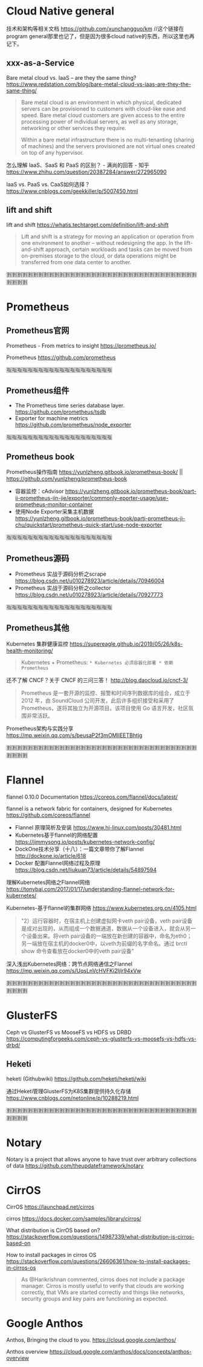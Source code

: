 
# Cloud Native general

技术和架构等相关文档 https://github.com/xunchangguo/km //这个链接在program general那里也记了，但是因为很多cloud native的东西，所以这里也再记下。

## xxx-as-a-Service

Bare metal cloud vs. IaaS – are they the same thing? https://www.redstation.com/blog/bare-metal-cloud-vs-iaas-are-they-the-same-thing/
> Bare metal cloud is an environment in which physical, dedicated servers can be provisioned to customers with cloud-like ease and speed. Bare metal cloud customers are given access to the entire processing power of individual servers, as well as any storage, networking or other services they require.
>
> Within a bare metal infrastructure there is no multi-tenanting (sharing of machines) and the servers provisioned are not virtual ones created on top of any hypervisor.

怎么理解 IaaS、SaaS 和 PaaS 的区别？ - 满尚的回答 - 知乎 https://www.zhihu.com/question/20387284/answer/272965090

IaaS vs. PaaS vs. CaaS如何选择？ https://www.cnblogs.com/geekkiller/p/5007450.html

## lift and shift

lift and shift https://whatis.techtarget.com/definition/lift-and-shift
> Lift and shift is a strategy for moving an application or operation from one environment to another – without redesigning the app. In the lift-and-shift approach, certain workloads and tasks can be moved from on-premises storage to the cloud, or data operations might be transferred from one data center to another.

:u5272::u5272::u5272::u5272::u5272::u5272::u5272::u5272::u5272::u5272::u5272::u5272::u5272::u5272::u5272::u5272::u5272::u5272::u5272::u5272::u5272::u5272::u5272::u5272::u5272::u5272::u5272::u5272::u5272::u5272::u5272::u5272::u5272::u5272::u5272::u5272::u5272::u5272::u5272::u5272:

# Prometheus

## Prometheus官网

Prometheus - From metrics to insight https://prometheus.io/

Prometheus https://github.com/prometheus

:u6307::u6307::u6307::u6307::u6307::u6307::u6307::u6307::u6307::u6307::u6307::u6307::u6307::u6307::u6307::u6307::u6307::u6307::u6307::u6307:

## Prometheus组件

- The Prometheus time series database layer. https://github.com/prometheus/tsdb
- Exporter for machine metrics https://github.com/prometheus/node_exporter

:u6307::u6307::u6307::u6307::u6307::u6307::u6307::u6307::u6307::u6307::u6307::u6307::u6307::u6307::u6307::u6307::u6307::u6307::u6307::u6307:

## Prometheus book

Prometheus操作指南 https://yunlzheng.gitbook.io/prometheus-book/ || https://github.com/yunlzheng/prometheus-book
- 容器监控：cAdvisor https://yunlzheng.gitbook.io/prometheus-book/part-ii-prometheus-jin-jie/exporter/commonly-eporter-usage/use-prometheus-monitor-container
- 使用Node Exporter采集主机数据 https://yunlzheng.gitbook.io/prometheus-book/parti-prometheus-ji-chu/quickstart/prometheus-quick-start/use-node-exporter

:u6307::u6307::u6307::u6307::u6307::u6307::u6307::u6307::u6307::u6307::u6307::u6307::u6307::u6307::u6307::u6307::u6307::u6307::u6307::u6307:

## Prometheus源码

- Prometheus 实战于源码分析之scrape https://blog.csdn.net/u010278923/article/details/70946004
- Prometheus 实战于源码分析之collector https://blog.csdn.net/u010278923/article/details/70927773

:u6307::u6307::u6307::u6307::u6307::u6307::u6307::u6307::u6307::u6307::u6307::u6307::u6307::u6307::u6307::u6307::u6307::u6307::u6307::u6307:

## Prometheus其他

Kubernetes 集群健康监控 https://supereagle.github.io/2019/05/26/k8s-health-monitoring/
> Kubernetes + Prometheus: `* Kubernetes 必须容器化部署 * 依赖 Prometheus`

还不了解 CNCF？关于 CNCF 的三问三答！ http://blog.daocloud.io/cncf-3/
> Prometheus 是一套开源的监控、报警和时间序列数据库的组合，成立于 2012 年，由 SoundCloud 公司开发，此后许多组织接受和采用了 Prometheus，遂将其独立为开源项目。该项目使用 Go 语言开发，社区氛围非常活跃。

Prometheus架构与实践分享 https://mp.weixin.qq.com/s/beusaP2f3mOMIlEETBhtjg

:u5272::u5272::u5272::u5272::u5272::u5272::u5272::u5272::u5272::u5272::u5272::u5272::u5272::u5272::u5272::u5272::u5272::u5272::u5272::u5272::u5272::u5272::u5272::u5272::u5272::u5272::u5272::u5272::u5272::u5272::u5272::u5272::u5272::u5272::u5272::u5272::u5272::u5272::u5272::u5272:

# Flannel

flannel 0.10.0 Documentation https://coreos.com/flannel/docs/latest/

flannel is a network fabric for containers, designed for Kubernetes https://github.com/coreos/flannel

- Flannel 原理简析及安装 https://www.hi-linux.com/posts/30481.html
- Kubernetes基于flannel的网络配置 https://jimmysong.io/posts/kubernetes-network-config/
- DockOne技术分享（十八）：一篇文章带你了解Flannel http://dockone.io/article/618
- Docker 配置Flannel网络过程及原理 https://blog.csdn.net/liukuan73/article/details/54897594

理解Kubernetes网络之Flannel网络 https://tonybai.com/2017/01/17/understanding-flannel-network-for-kubernetes/

Kubernetes-基于flannel的集群网络 https://www.kubernetes.org.cn/4105.html
> "2）运行容器时，在宿主机上创建虚拟网卡veth pair设备，veth pair设备是成对出现的，从而组成一个数据通道，数据从一个设备进入，就会从另一个设备出来。将veth pair设备的一端放在新创建的容器中，命名为eth0；另一端放在宿主机的docker0中，以veth为前缀的名字命名。通过 brctl show 命令查看放在docker0中的veth pair设备"

深入浅出Kubernetes网络：跨节点网络通信之Flannel https://mp.weixin.qq.com/s/UqsLnVcHVFKi2Ijlr94xVw

:u5272::u5272::u5272::u5272::u5272::u5272::u5272::u5272::u5272::u5272::u5272::u5272::u5272::u5272::u5272::u5272::u5272::u5272::u5272::u5272::u5272::u5272::u5272::u5272::u5272::u5272::u5272::u5272::u5272::u5272::u5272::u5272::u5272::u5272::u5272::u5272::u5272::u5272::u5272::u5272:

# GlusterFS

Ceph vs GlusterFS vs MooseFS vs HDFS vs DRBD https://computingforgeeks.com/ceph-vs-glusterfs-vs-moosefs-vs-hdfs-vs-drbd/

## Heketi

heketi (Githubwiki) https://github.com/heketi/heketi/wiki

通过Heketi管理GlusterFS为K8S集群提供持久化存储 https://www.cnblogs.com/netonline/p/10288219.html

:u5272::u5272::u5272::u5272::u5272::u5272::u5272::u5272::u5272::u5272::u5272::u5272::u5272::u5272::u5272::u5272::u5272::u5272::u5272::u5272::u5272::u5272::u5272::u5272::u5272::u5272::u5272::u5272::u5272::u5272::u5272::u5272::u5272::u5272::u5272::u5272::u5272::u5272::u5272::u5272:

# Notary

Notary is a project that allows anyone to have trust over arbitrary collections of data https://github.com/theupdateframework/notary

# CirrOS

CirrOS https://launchpad.net/cirros

cirros https://docs.docker.com/samples/library/cirros/

What distribution is CirrOS based on? https://stackoverflow.com/questions/14987339/what-distribution-is-cirros-based-on

How to install packages in cirros OS https://stackoverflow.com/questions/26606361/how-to-install-packages-in-cirros-os
> As @Harikrishnan commented, cirros does not include a package manager. Cirros is mostly useful to verify that clouds are working correctly, that VMs are started correctly and things like networks, security groups and key pairs are functioning as expected.

# Google Anthos

Anthos, Bringing the cloud to you. https://cloud.google.com/anthos/

Anthos overview https://cloud.google.com/anthos/docs/concepts/anthos-overview

